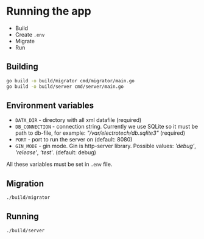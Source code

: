# Running the app

- Build
- Create `.env`
- Migrate
- Run

## Building

```bash
go build -o build/migrator cmd/migrator/main.go
go build -o build/server cmd/server/main.go
```

## Environment variables

- `DATA_DIR` - directory with all xml datafile (required)
- `DB_CONNECTION`  - connection string. Currently we use SQLite so it must be path to db-file, for example: _"/var/electrotech/db.sqlite3"_ (required)
- `PORT` - port to run the server on (default: 8080)
- `GIN_MODE` - gin mode. Gin is http-server library. Possible values: _'debug'_, _'release'_, _'test'_. (default: debug)

All these variables must be set in `.env` file.

## Migration

```bash
./build/migrator
```

## Running

```bash
./build/server
```
